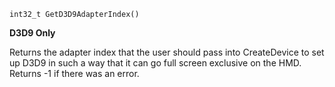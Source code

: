 `int32_t GetD3D9AdapterIndex()`

**D3D9 Only**

Returns the adapter index that the user should pass into CreateDevice to set up D3D9 in such
a way that it can go full screen exclusive on the HMD. Returns -1 if there was an error.
